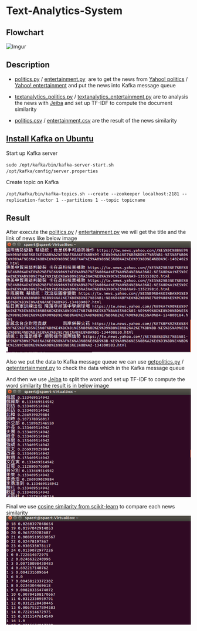 # Text-Analytics-System
## Flowchart
![Imgur](https://i.imgur.com/Bt9uNON.png)


## Description
* [politics.py](https://github.com/Spaert/Text-Analytics-System/blob/master/politics.py) / [entertainment.py](https://github.com/Spaert/Text-Analytics-System/blob/master/entertainment.py)  are to get the news from [Yahoo! politics](https://tw.news.yahoo.com/politics) / [Yahoo! entertainment](https://tw.news.yahoo.com/entertainment) and put the news into Kafka message queue

* [textanalytics_politics.py](https://github.com/Spaert/Text-Analytics-System/blob/master/textanalytics_politics.py) / [textanalytics_entertainment.py](https://github.com/Spaert/Text-Analytics-System/blob/master/textanalytics_entertainment.py) are to analysis the news with [Jeiba](https://github.com/fxsjy/jieba) and set up TF-IDF to compute the document similarity
* [politics.csv](https://github.com/Spaert/Text-Analytics-System/blob/master/politics.csv) / [entertainment.csv](https://github.com/Spaert/Text-Analytics-System/blob/master/entertainment.csv) are the result of the news similarity

## [Install Kafka on Ubuntu](https://hevodata.com/blog/how-to-set-up-kafka-on-ubuntu-16-04/)
Start up Kafka server

`sudo /opt/kafka/bin/kafka-server-start.sh /opt/kafka/config/server.properties`

Create topic on Kafka

`/opt/kafka/bin/kafka-topics.sh --create --zookeeper localhost:2181 --replication-factor 1 --partitions 1 --topic topicname`

## Result
After execute the  [politics.py](https://github.com/Spaert/Text-Analytics-System/blob/master/politics.py) / [entertainment.py](https://github.com/Spaert/Text-Analytics-System/blob/master/entertainment.py) we will get the title and the link of news like below image
![crawler result](https://github.com/Spaert/Text-Analytics-System/blob/master/result%20pic/1.PNG)

Also we put the data to Kafka message queue we can use [getpolitics.py](https://github.com/Spaert/Text-Analytics-System) / [getentertainment.py](https://github.com/Spaert/Text-Analytics-System/blob/master/getentertainment.py) to check the data which in the Kafka message queue

And then we use [Jeiba](https://github.com/fxsjy/jieba) to split the word and set up TF-IDF to compute the word similarity the result is in below image 
![word similarity result](https://github.com/Spaert/Text-Analytics-System/blob/master/result%20pic/2.PNG)

Final we use [cosine similarity from scikit-learn](http://scikit-learn.org/stable/modules/generated/sklearn.metrics.pairwise.cosine_similarity.html) to compare each news similarity 
![result](https://github.com/Spaert/Text-Analytics-System/blob/master/result%20pic/3.PNG)
